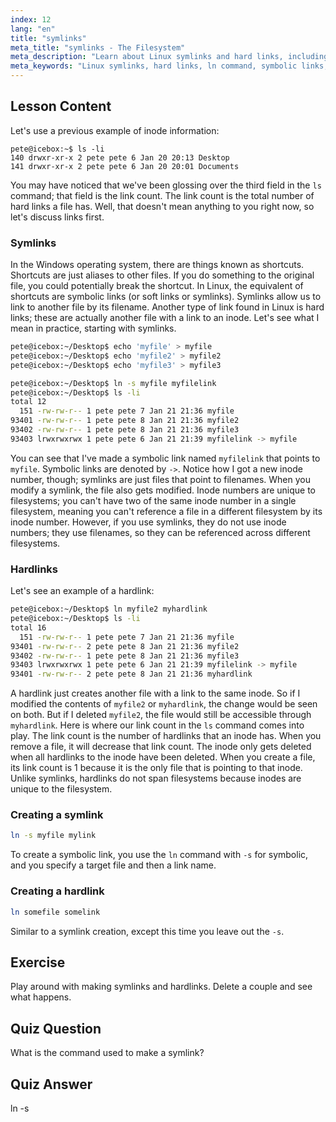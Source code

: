 ```yaml
---
index: 12
lang: "en"
title: "symlinks"
meta_title: "symlinks - The Filesystem"
meta_description: "Learn about Linux symlinks and hard links, including how to create and manage them. Understand their differences and use cases with this beginner-friendly guide."
meta_keywords: "Linux symlinks, hard links, ln command, symbolic links, Linux file system, Linux tutorial, beginner Linux"
---
```


## Lesson Content

Let's use a previous example of inode information:

```plaintext
pete@icebox:~$ ls -li
140 drwxr-xr-x 2 pete pete 6 Jan 20 20:13 Desktop
141 drwxr-xr-x 2 pete pete 6 Jan 20 20:01 Documents
```

You may have noticed that we've been glossing over the third field in the `ls` command; that field is the link count. The link count is the total number of hard links a file has. Well, that doesn't mean anything to you right now, so let's discuss links first.

### Symlinks

In the Windows operating system, there are things known as shortcuts. Shortcuts are just aliases to other files. If you do something to the original file, you could potentially break the shortcut. In Linux, the equivalent of shortcuts are symbolic links (or soft links or symlinks). Symlinks allow us to link to another file by its filename. Another type of link found in Linux is hard links; these are actually another file with a link to an inode. Let's see what I mean in practice, starting with symlinks.

```bash
pete@icebox:~/Desktop$ echo 'myfile' > myfile
pete@icebox:~/Desktop$ echo 'myfile2' > myfile2
pete@icebox:~/Desktop$ echo 'myfile3' > myfile3

pete@icebox:~/Desktop$ ln -s myfile myfilelink
pete@icebox:~/Desktop$ ls -li
total 12
  151 -rw-rw-r-- 1 pete pete 7 Jan 21 21:36 myfile
93401 -rw-rw-r-- 1 pete pete 8 Jan 21 21:36 myfile2
93402 -rw-rw-r-- 1 pete pete 8 Jan 21 21:36 myfile3
93403 lrwxrwxrwx 1 pete pete 6 Jan 21 21:39 myfilelink -> myfile
```

You can see that I've made a symbolic link named `myfilelink` that points to `myfile`. Symbolic links are denoted by `->`. Notice how I got a new inode number, though; symlinks are just files that point to filenames. When you modify a symlink, the file also gets modified. Inode numbers are unique to filesystems; you can't have two of the same inode number in a single filesystem, meaning you can't reference a file in a different filesystem by its inode number. However, if you use symlinks, they do not use inode numbers; they use filenames, so they can be referenced across different filesystems.

### Hardlinks

Let's see an example of a hardlink:

```bash
pete@icebox:~/Desktop$ ln myfile2 myhardlink
pete@icebox:~/Desktop$ ls -li
total 16
  151 -rw-rw-r-- 1 pete pete 7 Jan 21 21:36 myfile
93401 -rw-rw-r-- 2 pete pete 8 Jan 21 21:36 myfile2
93402 -rw-rw-r-- 1 pete pete 8 Jan 21 21:36 myfile3
93403 lrwxrwxrwx 1 pete pete 6 Jan 21 21:39 myfilelink -> myfile
93401 -rw-rw-r-- 2 pete pete 8 Jan 21 21:36 myhardlink
```

A hardlink just creates another file with a link to the same inode. So if I modified the contents of `myfile2` or `myhardlink`, the change would be seen on both. But if I deleted `myfile2`, the file would still be accessible through `myhardlink`. Here is where our link count in the `ls` command comes into play. The link count is the number of hardlinks that an inode has. When you remove a file, it will decrease that link count. The inode only gets deleted when all hardlinks to the inode have been deleted. When you create a file, its link count is 1 because it is the only file that is pointing to that inode. Unlike symlinks, hardlinks do not span filesystems because inodes are unique to the filesystem.

### Creating a symlink

```bash
ln -s myfile mylink
```

To create a symbolic link, you use the `ln` command with `-s` for symbolic, and you specify a target file and then a link name.

### Creating a hardlink

```bash
ln somefile somelink
```

Similar to a symlink creation, except this time you leave out the `-s`.

## Exercise

Play around with making symlinks and hardlinks. Delete a couple and see what happens.

## Quiz Question

What is the command used to make a symlink?

## Quiz Answer

ln -s
